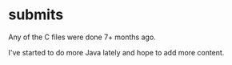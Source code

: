 # submits

Any of the C files were done 7+ months ago.

I've started to do more Java lately and hope to add more content.
